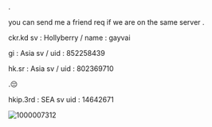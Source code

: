 . 

you can send me a friend req if we are on the same server 
.

ckr.kd    sv : Hollyberry / name : gayvai
 

gi : Asia sv / uid : 852258439 

hk.sr : Asia sv / uid : 802369710  

.😔    

hkip.3rd : SEA sv  uid : 14642671

![1000007312](https://github.com/user-attachments/assets/581b6e65-03a3-4b72-948c-855a64bccdb6)
